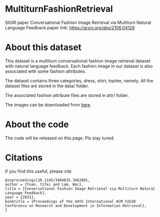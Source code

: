 # MultiturnFashionRetrieval
SIGIR paper Conversational Fashion Image Retrieval via Multiturn Natural Language Feedback
paper link: https://arxiv.org/abs/2106.04128

# About this dataset
This dataset is a multiturn conversational fashion image retrieval dataset with natural language feedback. Each fashion image in our dataset is also associated with some fashion attributes.

The dataset contains three categories, dress, shirt, toptee, namely. All the dataset files are stored in the data/ folder.

The associated fashion attribute files are stored in attr/ folder.

The images can be downloaded from [here](https://www.cnblogs.com/sxdcgaq8080/p/9045624.html).
# About the code
The code will be released on this page. Pls stay tuned.

# Citations
If you find this useful, please cite
```
@inproceedings{10.1145/3404835.3462881,
author = {Yuan, Yifei and Lam, Wai},
title = {Conversational Fashion Image Retrieval via Multiturn Natural Language Feedback},
year = {2021},
booktitle = {Proceedings of the 44th International ACM SIGIR Conference on Research and Development in Information Retrieval},
}
```





